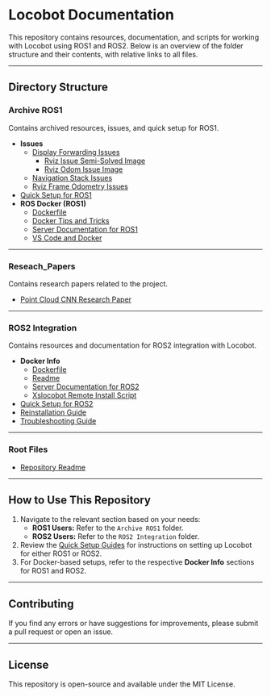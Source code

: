 # Locobot Documentation

This repository contains resources, documentation, and scripts for working with Locobot using ROS1 and ROS2. Below is an overview of the folder structure and their contents, with relative links to all files.

---

## Directory Structure

### Archive ROS1
Contains archived resources, issues, and quick setup for ROS1.

- **Issues**
  - [Display Forwarding Issues](./Archive%20ROS1/Issues/Display_Forwarding_Issues.md)
    - [Rviz Issue Semi-Solved Image](./Archive%20ROS1/Issues/images/Rviz_Issue_Semi_Solved.png)
    - [Rviz Odom Issue Image](./Archive%20ROS1/Issues/images/Rviz_Odom_Issue.png)
  - [Navigation Stack Issues](./Archive%20ROS1/Issues/Navigation_Stack_Issues.md)
  - [Rviz Frame Odometry Issues](./Archive%20ROS1/Issues/Rviz_Frame_Odometry_Issues.md)
- [Quick Setup for ROS1](./Archive%20ROS1/quick_setup_Ros1.md)
- **ROS Docker (ROS1)**
  - [Dockerfile](./Archive%20ROS1/Ros_Docker%20(ROS%201)/Dockerfile)
  - [Docker Tips and Tricks](./Archive%20ROS1/Ros_Docker%20(ROS%201)/Docker_Tips_and_Tricks.md)
  - [Server Documentation for ROS1](./Archive%20ROS1/Ros_Docker%20(ROS%201)/Server_Documentation_Ros1.md)
  - [VS Code and Docker](./Archive%20ROS1/Ros_Docker%20(ROS%201)/VS_Code_and_Docker.md)

---

### Reseach_Papers
Contains research papers related to the project.

- [Point Cloud CNN Research Paper](./Reseach_Papers/Point_Cloud_CNN.pdf)

---

### ROS2 Integration
Contains resources and documentation for ROS2 integration with Locobot.

- **Docker Info**
  - [Dockerfile](./ROS2_Integration/Docker_info/dockerfile)
  - [Readme](./ROS2_Integration/Docker_info/readme.md)
  - [Server Documentation for ROS2](./ROS2_Integration/Docker_info/Server_Documentation_Ros2.md)
  - [Xslocobot Remote Install Script](./ROS2_Integration/Docker_info/xslocobot_remote_install.sh)
- [Quick Setup for ROS2](./ROS2_Integration/quick_setup_Ros2.md)
- [Reinstallation Guide](./ROS2_Integration/Reinstallation.md)
- [Troubleshooting Guide](./ROS2_Integration/troubleshooting.md)

---

### Root Files
- [Repository Readme](./readme.md)

---

## How to Use This Repository
1. Navigate to the relevant section based on your needs:
   - **ROS1 Users:** Refer to the `Archive ROS1` folder.
   - **ROS2 Users:** Refer to the `ROS2 Integration` folder.
2. Review the [Quick Setup Guides](./ROS2_Integration/quick_setup_Ros2.md) for instructions on setting up Locobot for either ROS1 or ROS2.
3. For Docker-based setups, refer to the respective **Docker Info** sections for ROS1 and ROS2.

---

## Contributing
If you find any errors or have suggestions for improvements, please submit a pull request or open an issue.

---

## License
This repository is open-source and available under the MIT License.

  


